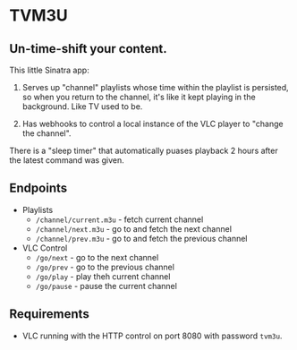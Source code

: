 # TVM3U

## Un-time-shift your content.

This little Sinatra app:

1. Serves up "channel" playlists whose time within the playlist is persisted, so when you return to the channel, it's like it kept playing in the background. Like TV used to be.

2. Has webhooks to control a local instance of the VLC player to "change the channel".

There is a "sleep timer" that automatically puases playback 2 hours after the latest command was given.

## Endpoints

- Playlists
  - `/channel/current.m3u` - fetch current channel
  - `/channel/next.m3u` - go to and fetch the next channel
  - `/channel/prev.m3u` - go to and fetch the previous channel
- VLC Control
  - `/go/next` - go to the next channel
  - `/go/prev` - go to the previous channel
  - `/go/play` - play theh current channel
  - `/go/pause` - pause the current channel

## Requirements

- VLC running with the HTTP control on port 8080 with password `tvm3u`.
